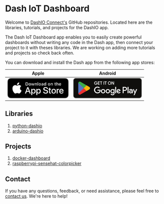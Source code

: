 
# Dash IoT Dashboard

Welcome to [DashIO Connect's](https://dashio.io) GitHub repositories. Located here are the libraries, tutorials, and projects for the DashIO app.

The Dash IoT Dashboard app enables you to easily create powerful dashboards without writing any code in the Dash app, then connect your project to it with theses libraries. We are working on adding more tutorials and projects so check back often.

You can download and install the Dash app from the following app stores:

Apple              | Android
:-----------------:|:------------------:
[<img src=https://raw.githubusercontent.com/dashio-connect/python-dashio/master/Documents/download-on-the-app-store.svg width=200>](<https://apps.apple.com/us/app/dash-iot/id1574116689>) | [<img src=https://raw.githubusercontent.com/dashio-connect/python-dashio/master/Documents/Google_Play_Store_badge_EN.svg width=223>](<https://play.google.com/store/apps/details?id=com.dashio.dashiodashboard>)

## Libraries

1. [python-dashio](https://github.com/dashio-connect/python-dashio)
2. [arduino-dashio](https://github.com/dashio-connect/arduino-dashio)

## Projects

1. [docker-dashboard](https://github.com/dashio-connect/docker-dashboard)
2. [raspberrypi-sensehat-colorpicker](https://github.com/dashio-connect/raspberrypi-sensehat-colorpicker)

## Contact

If you have any questions, feedback, or need assistance, please feel free to [contact us](https://dashio.io/contact/). We're here to help!
